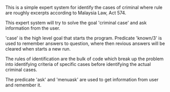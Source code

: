 This is a simple expert system for identify the cases of criminal
 where rule are roughly excerpts according to Malaysia Law, Act 574.

This expert system will try to solve the goal 'criminal case' and ask
information from the user.

'case' is the high level goal that starts the program. Predicate
'known/3' is used to remember answers to question, where then
revious answers will be cleared when starts a new run.

The rules of identification are the bulk of code which break up the
problem into identifying criteria of specific cases before identifying
the actual criminal cases.

The predicate 'ask' and 'menuask' are used to get information from
user and remember it.
